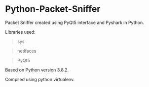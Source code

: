 # Python-Packet-Sniffer

Packet Sniffer created using PyQt5 interface and Pyshark in Python.

Libraries used: 
> sys

> netifaces

> PyQt5

Based on Python version 3.8.2.

Compiled using python virtualenv.
